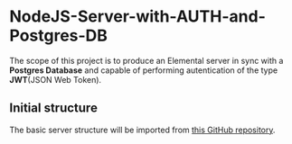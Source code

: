 # NodeJS-Server-with-AUTH-and-Postgres-DB

The scope of this project is to produce an Elemental server in sync with a **Postgres Database** and capable of performing autentication of the type **JWT**(JSON Web Token).

## Initial structure

The basic server structure will be imported from [this GitHub repository](https://github.com/Jeandcc/Elemental-NodeJS-Server).
